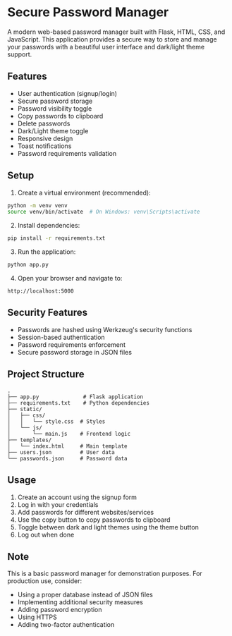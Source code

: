 # Secure Password Manager

A modern web-based password manager built with Flask, HTML, CSS, and JavaScript. This application provides a secure way to store and manage your passwords with a beautiful user interface and dark/light theme support.

## Features

- User authentication (signup/login)
- Secure password storage
- Password visibility toggle
- Copy passwords to clipboard
- Delete passwords
- Dark/Light theme toggle
- Responsive design
- Toast notifications
- Password requirements validation

## Setup

1. Create a virtual environment (recommended):
```bash
python -m venv venv
source venv/bin/activate  # On Windows: venv\Scripts\activate
```

2. Install dependencies:
```bash
pip install -r requirements.txt
```

3. Run the application:
```bash
python app.py
```

4. Open your browser and navigate to:
```
http://localhost:5000
```

## Security Features

- Passwords are hashed using Werkzeug's security functions
- Session-based authentication
- Password requirements enforcement
- Secure password storage in JSON files

## Project Structure

```
.
├── app.py              # Flask application
├── requirements.txt    # Python dependencies
├── static/
│   ├── css/
│   │   └── style.css  # Styles
│   └── js/
│       └── main.js    # Frontend logic
├── templates/
│   └── index.html     # Main template
├── users.json         # User data
└── passwords.json     # Password data
```

## Usage

1. Create an account using the signup form
2. Log in with your credentials
3. Add passwords for different websites/services
4. Use the copy button to copy passwords to clipboard
5. Toggle between dark and light themes using the theme button
6. Log out when done

## Note

This is a basic password manager for demonstration purposes. For production use, consider:
- Using a proper database instead of JSON files
- Implementing additional security measures
- Adding password encryption
- Using HTTPS
- Adding two-factor authentication 
